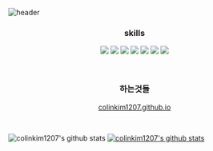 <!--
**colinkim1207/colinkim1207** is a ✨ _special_ ✨ repository because its `README.md` (this file) appears on your GitHub profile.

Here are some ideas to get you started:

- 🔭 I’m currently working on ...
- 🌱 I’m currently learning ...
- 👯 I’m looking to collaborate on ...
- 🤔 I’m looking for help with ...
- 💬 Ask me about ...
- 📫 How to reach me: ...
- 😄 Pronouns: ...
- ⚡ Fun fact: ...
-->
![header](https://capsule-render.vercel.app/api?type=soft&color=auto&height=100&text=Hi%20there%20👋🏻&fontSize=30&animation=twinkling)
<h3 align="center">skills</h3>
<p align="center">
<img src="https://img.shields.io/badge/C%2B%2B-00599C?style=flat-square&amp;logo=C%2B%2B&amp;logoColor=white">
<img src="https://img.shields.io/badge/C-A8B9CC?style=flat-square&amp;logo=C&amp;logoColor=white">
<img src="https://img.shields.io/badge/Python-3766AB?style=flat-square&amp;logo=Python&amp;logoColor=white">
<img src="https://img.shields.io/badge/HTML5-E34F26?style=flat-square&amp;logo=HTML5&amp;logoColor=white">
<img src="https://img.shields.io/badge/CSS3-1572B6?style=flat-square&amp;logo=CSS3&amp;logoColor=white">
<img src="https://img.shields.io/badge/JavaScript-F7DF1E?style=flat-square&amp;logo=JavaScript&amp;logoColor=white">
<img src="https://img.shields.io/badge/TypeScript-3178C6?style=flat-square&logo=TypeScript&logoColor=white" />
</p>
<br>
<h3 align="center">하는것들</h3>
<p align="center">
<a href="https://colinkim1207.github.io">colinkim1207.github.io</a>
</p>
<br>

![colinkim1207's github stats](https://github-readme-stats.vercel.app/api?username=colinkim1207&show_icons=true)
[![colinkim1207's github stats](https://github-readme-stats.vercel.app/api/top-langs/?username=colinkim1207&show_icons=true&hide_border=true&title_color=004386&icon_color=004386&layout=compact)](https://github.com/colinkim1207)
